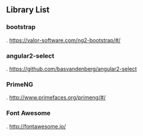 ## Library List
### bootstrap
. https://valor-software.com/ng2-bootstrap/#/

### angular2-select
. https://github.com/basvandenberg/angular2-select

### PrimeNG
. http://www.primefaces.org/primeng/#/

### Font Awesome
. http://fontawesome.io/